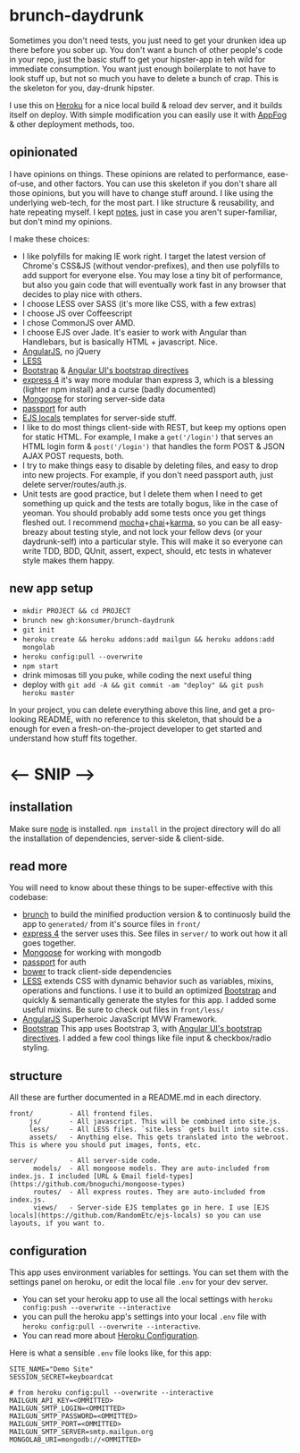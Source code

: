 # brunch-daydrunk

Sometimes you don't need tests, you just need to get your drunken idea up there before you sober up. You don't want a bunch of other people's code in your repo, just the basic stuff to get your hipster-app in teh wild for immediate consumption. You want just enough boilerplate to not have to look stuff up, but not so much you have to delete a bunch of crap. This is the skeleton for you, day-drunk hipster.

I use this on [Heroku](http://www.heroku.com/) for a nice local build & reload dev server, and it builds itself on deploy. With simple modification you can easily use it with [AppFog](https://www.appfog.com/) & other deployment methods, too.

## opinionated

I have opinions on things. These opinions are related to performance, ease-of-use, and other factors. You can use this skeleton if you don't share all those opinions, but you will have to change stuff around. I like using the underlying web-tech, for the most part. I like structure & reusability, and hate repeating myself. I kept [notes](https://github.com/konsumer/brunch-daydrunk/wiki), just in case you aren't super-familiar, but don't mind my opinions.

I make these choices:

*  I like polyfills for making IE work right. I target the latest version of Chrome's CSS&JS (without vendor-prefixes), and then use polyfills to add support for everyone else. You may lose a tiny bit of performance, but also you gain code that will eventually work fast in any browser that decides to play nice with others.
*  I choose LESS over SASS (it's more like CSS, with a few extras)
*  I choose JS over Coffeescript
*  I chose CommonJS over AMD.
*  I choose EJS over Jade. It's easier to work with Angular than Handlebars, but is basically HTML + javascript. Nice.
*  [AngularJS](https://angularjs.org/), no jQuery
*  [LESS](http://lesscss.org/)
*  [Bootstrap](http://getbootstrap.com/) & [Angular UI's bootstrap directives](http://angular-ui.github.io/bootstrap/)
*  [express 4](http://expressjs.com/) it's way more modular than express 3, which is a blessing (lighter npm install) and a curse (badly documented)
*  [Mongoose](http://mongoosejs.com/) for storing server-side data
*  [passport](http://passportjs.org/) for auth
*  [EJS locals](https://github.com/RandomEtc/ejs-locals) templates for server-side stuff.
*  I like to do most things client-side with REST, but keep my options open for static HTML. For example, I make a `get('/login')` that serves an HTML login form & `post('/login')` that handles the form POST & JSON AJAX POST requests, both.
*  I try to make things easy to disable by deleting files, and easy to drop into new projects. For example, if you don't need passport auth, just delete server/routes/auth.js.
*  Unit tests are good practice, but I delete them when I need to get something up quick and the tests are totally bogus, like in the case of yeoman. You should probably add some tests once you get things fleshed out. I recommend [mocha](http://visionmedia.github.io/mocha/)+[chai](http://chaijs.com/)+[karma](http://karma-runner.github.io/), so you can be all easy-breazy about testing style, and not lock your fellow devs (or your daydrunk-self) into a particular style. This will make it so everyone can write TDD, BDD, QUnit, assert, expect, should, etc tests in whatever style makes them happy.

## new app setup

*  `mkdir PROJECT && cd PROJECT`
*  `brunch new gh:konsumer/brunch-daydrunk`
*  `git init`
*  `heroku create && heroku addons:add mailgun && heroku addons:add mongolab`
*  `heroku config:pull --overwrite`
*  `npm start`
*  drink mimosas till you puke, while coding the next useful thing
*  deploy with `git add -A && git commit -am "deploy" && git push heroku master`

In your project, you can delete everything above this line, and get a pro-looking README, with no reference to this skeleton, that should be a enough for even a fresh-on-the-project developer to get started and understand how stuff fits together.

# <-- SNIP -->

## installation

Make sure [node](http://nodejs.org/) is installed. `npm install` in the project directory will do all the installation of dependencies, server-side & client-side.

## read more

You will need to know about these things to be super-effective with this codebase:

*  [brunch](http://brunch.io/) to build the minified production version & to continuosly build the app to `generated/` from it's source files in `front/`
*  [express 4](http://expressjs.com/) the server uses this. See files in `server/` to work out how it all goes together.
*  [Mongoose](http://mongoosejs.com/) for working with mongodb
*  [passport](http://passportjs.org/) for auth
*  [bower](http://bower.io/) to track client-side dependencies
*  [LESS](http://lesscss.org/) extends CSS with dynamic behavior such as variables, mixins, operations and functions. I use it to build an optimized [Bootstrap](http://getbootstrap.com/) and quickly & semantically generate the styles for this app.  I added some useful mixins. Be sure to check out files in `front/less/`
*  [AngularJS](https://angularjs.org/) Superheroic JavaScript MVW Framework.
*  [Bootstrap](http://getbootstrap.com/) This app uses Bootstrap 3, with [Angular UI's bootstrap directives](http://angular-ui.github.io/bootstrap/). I added a few cool things like file input & checkbox/radio styling.

## structure

All these are further documented in a README.md in each directory.

```
front/         - All frontend files.
	 js/       - All javascript. This will be combined into site.js.
	 less/     - All LESS files. `site.less` gets built into site.css.
	 assets/   - Anything else. This gets translated into the webroot. This is where you should put images, fonts, etc.

server/        - All server-side code.
	  models/  - All mongoose models. They are auto-included from index.js. I included [URL & Email field-types](https://github.com/bnoguchi/mongoose-types)
	  routes/  - All express routes. They are auto-included from index.js.
	  views/   - Server-side EJS templates go in here. I use [EJS locals](https://github.com/RandomEtc/ejs-locals) so you can use layouts, if you want to.
```

## configuration

This app uses environment variables for settings. You can set them with the settings panel on heroku, or edit the local file `.env` for your dev server.

*  You can set your heroku app to use all the local settings with `heroku config:push --overwrite --interactive`
*  you can pull the heroku app's settings into your local `.env` file with `heroku config:pull --overwrite --interactive`.
*  You can read more about [Heroku Configuration](https://devcenter.heroku.com/articles/config-vars).

Here is what a sensible `.env` file looks like, for this app:

```
SITE_NAME="Demo Site"
SESSION_SECRET=keyboardcat

# from heroku config:pull --overwrite --interactive
MAILGUN_API_KEY=<OMMITTED>
MAILGUN_SMTP_LOGIN=<OMMITTED>
MAILGUN_SMTP_PASSWORD=<OMMITTED>
MAILGUN_SMTP_PORT=<OMMITTED>
MAILGUN_SMTP_SERVER=smtp.mailgun.org
MONGOLAB_URI=mongodb://<OMMITTED>
```

